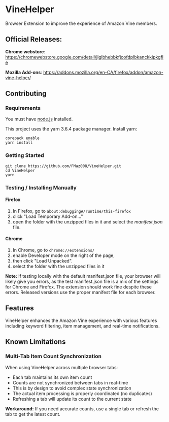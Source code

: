 # VineHelper

Browser Extension to improve the experience of Amazon Vine members.

## Official Releases:

**Chrome webstore**: https://chromewebstore.google.com/detail/jlglbhebbkfjcofdplbkanckkipkgfle

**Mozilla Add-ons**: https://addons.mozilla.org/en-CA/firefox/addon/amazon-vine-helper/

## Contributing

### Requirements

You must have [node.js](https://nodejs.org/en/download) installed.

This project uses the yarn 3.6.4 package manager. Install yarn:

```
corepack enable
yarn install
```

### Getting Started

```
git clone https://github.com/FMaz008/VineHelper.git
cd VineHelper
yarn
```

### Testing / Installing Manually

#### Firefox

1. In Firefox, go to `about:debugging#/runtime/this-firefox`
2. click "Load Temporary Add-on..."
3. open the folder with the unzipped files in it and select the _manifest.json_ file.

#### Chrome

1. In Chrome, go to `chrome://extensions/`
2. enable Developer mode on the right of the page,
3. then click "Load Unpacked".
4. select the folder with the unzipped files in it

**Note:** If testing locally with the default manifest.json file, your browser will likely give you errors, as the test manifest.json file is a mix of the settings for Chrome and Firefox. The extension should work fine despite these errors. Released versions use the proper manifest file for each browser.

## Features

VineHelper enhances the Amazon Vine experience with various features including keyword filtering, item management, and real-time notifications.

## Known Limitations

### Multi-Tab Item Count Synchronization

When using VineHelper across multiple browser tabs:

- Each tab maintains its own item count
- Counts are not synchronized between tabs in real-time
- This is by design to avoid complex state synchronization
- The actual item processing is properly coordinated (no duplicates)
- Refreshing a tab will update its count to the current state

**Workaround:** If you need accurate counts, use a single tab or refresh the tab to get the latest count.
